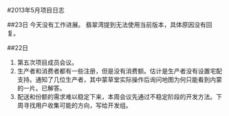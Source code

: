 #2013年5月项目日志

##23日
今天没有工作进展。
翡翠湾提到无法使用当前版本，具体原因没有回复。

##22日
1. 第五次项目成员会议。
2. 生产者和消费者都有一些注册，但是没有消费额。估计是生产者没有设置宅配支持。通知了几位生产者，其中蒙草堂实际操作后询问地图为何只能看到内蒙的一片。已解答。
3. 配送和份额的需求难以稳定下来，本周会议先通过不稳定阶段的开发方法。下周寻找用户收集可能的方向，写给开发组。